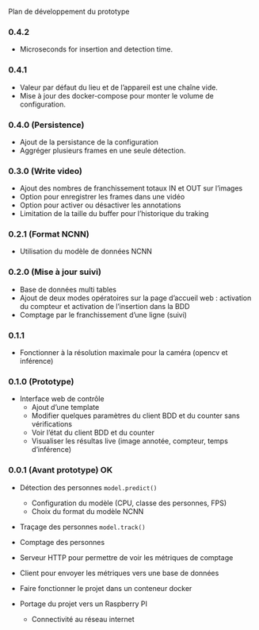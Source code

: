 Plan de développement du prototype

### 0.4.2

* Microseconds for insertion and detection time.

### 0.4.1

* Valeur par défaut du lieu et de l’appareil est une chaîne vide.
* Mise à jour des docker-compose pour monter le volume de configuration.

### 0.4.0 (Persistence)

* Ajout de la persistance de la configuration
* Aggréger plusieurs frames en une seule détection.

### 0.3.0 (Write video)

* Ajout des nombres de franchissement totaux IN et OUT sur l’images
* Option pour enregistrer les frames dans une vidéo
* Option pour activer ou désactiver les annotations
* Limitation de la taille du buffer pour l’historique du traking

### 0.2.1 (Format NCNN)

* Utilisation du modèle de données NCNN

### 0.2.0 (Mise à jour suivi)

* Base de données multi tables
* Ajout de deux modes opératoires sur la page d’accueil web : activation du compteur et activation de l’insertion dans la BDD
* Comptage par le franchissement d’une ligne (suivi)

### 0.1.1

* Fonctionner à la résolution maximale pour la caméra (opencv et inférence)

### 0.1.0 (Prototype)

* Interface web de contrôle
  * Ajout d’une template
  * Modifier quelques paramètres du client BDD et du counter sans vérifications
  * Voir l’état du client BDD et du counter
  * Visualiser les résultas live (image annotée, compteur, temps d’inférence)

### 0.0.1 (Avant prototype) OK

* Détection des personnes `model.predict()`
  * Configuration du modèle (CPU, classe des personnes, FPS)
  * Choix du format du modèle NCNN

* Traçage des personnes `model.track()`
* Comptage des personnes
* Serveur HTTP pour permettre de voir les métriques de comptage
* Client pour envoyer les métriques vers une base de données
* Faire fonctionner le projet dans un conteneur docker

* Portage du projet vers un Raspberry PI
  * Connectivité au réseau internet
